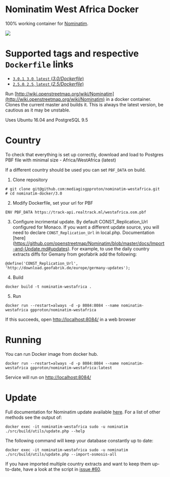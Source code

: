 # Nominatim West Africa Docker

100% working container for [Nominatim](https://github.com/openstreetmap/Nominatim).

[![](https://images.microbadger.com/badges/image/mediagis/nominatim.svg)](https://microbadger.com/images/mediagis/nominatim "Get your own image badge on microbadger.com")

# Supported tags and respective `Dockerfile` links #

- [`3.0.1`, `3.0`, `latest`  (*3.0/Dockerfile*)](https://github.com/gpproton/nominatim-westafrica/tree/master/3.0)
- [`2.5.0`, `2.5`, `latest`  (*2.5/Dockerfile*)](https://github.com/gpproton/nominatim-westafrica/tree/master/2.5)

Run [http://wiki.openstreetmap.org/wiki/Nominatim](http://wiki.openstreetmap.org/wiki/Nominatim) in a docker container. Clones the current master and builds it. This is always the latest version, be cautious as it may be unstable.

Uses Ubuntu 16.04 and PostgreSQL 9.5

# Country
To check that everything is set up correctly, download and load to Postgres PBF file with minimal size - Africa/WestAfrica (latest)

If a different country should be used you can set `PBF_DATA` on build.

1. Clone repository

  ```
  # git clone git@github.com:mediagisgpproton/nominatim-westafrica.git
  # cd nominatim-docker/3.0
  ```

2. Modify Dockerfile, set your url for PBF

  ```
  ENV PBF_DATA https://track-api.realtrack.ml/westafrica.osm.pbf
  ```
3. Configure incrimental update. By default CONST_Replication_Url configured for Monaco.
If you want a different update source, you will need to declare `CONST_Replication_Url` in local.php. Documentation [here] (https://github.com/openstreetmap/Nominatim/blob/master/docs/Import-and-Update.md#updates). For example, to use the daily country extracts diffs for Gemany from geofabrik add the following:
  ```
  @define('CONST_Replication_Url', 'http://download.geofabrik.de/europe/germany-updates');
  ```

4. Build 

  ```
  docker build -t nominatim-westafrica .
  ```
5. Run

  ```
  docker run --restart=always -d -p 8084:8084 --name nominatim-westafrica gpproton/nominatim-westafrica
  ```
  If this succeeds, open [http://localhost:8084/](http:/localhost:8084) in a web browser

# Running

You can run Docker image from docker hub.

```
docker run --restart=always -d -p 8084:8084 --name nominatim-westafrica gpproton/nominatim-westafrica:latest
```
Service will run on [http://localhost:8084/](http:/localhost:8084)

# Update

Full documentation for Nominatim update available [here](https://github.com/openstreetmap/Nominatim/blob/master/docs/Import-and-Update.md#updates). For a list of other methods see the output of:
  ```
  docker exec -it nominatim-westafrica sudo -u nominatim ./src/build/utils/update.php --help
  ```

The following command will keep your database constantly up to date:
  ```
  docker exec -it nominatim-westafrica sudo -u nominatim ./src/build/utils/update.php --import-osmosis-all
  ```
If you have imported multiple country extracts and want to keep them
up-to-date, have a look at the script in
[issue #60](https://github.com/openstreetmap/Nominatim/issues/60).
